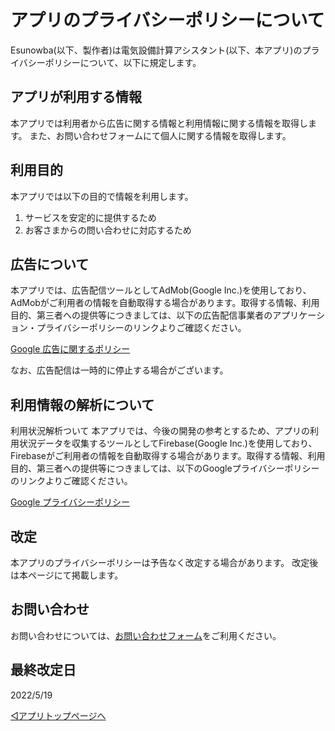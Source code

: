 # アプリのプライバシーポリシーについて

Esunowba(以下、製作者)は電気設備計算アシスタント(以下、本アプリ)のプライバシーポリシーについて、以下に規定します。


## アプリが利用する情報

本アプリでは利用者から広告に関する情報と利用情報に関する情報を取得します。
また、お問い合わせフォームにて個人に関する情報を取得します。




## 利用目的

本アプリでは以下の目的で情報を利用します。

1. サービスを安定的に提供するため
2. お客さまからの問い合わせに対応するため



## 広告について

本アプリでは、広告配信ツールとしてAdMob(Google Inc.)を使用しており、AdMobがご利用者の情報を自動取得する場合があります。取得する情報、利用目的、第三者への提供等につきましては、以下の広告配信事業者のアプリケーション・プライバシーポリシーのリンクよりご確認ください。

[Google 広告に関するポリシー](https://policies.google.com/technologies/ads?hl=ja)

なお、広告配信は一時的に停止する場合がございます。



## 利用情報の解析について

利用状況解析ついて 本アプリでは、今後の開発の参考とするため、アプリの利用状況データを収集するツールとしてFirebase(Google Inc.)を使用しており、Firebaseがご利用者の情報を自動取得する場合があります。取得する情報、利用目的、第三者への提供等につきましては、以下のGoogleプライバシーポリシーのリンクよりご確認ください。

[Google プライバシーポリシー](https://policies.google.com/privacy?hl=ja)



## 改定

本アプリのプライバシーポリシーは予告なく改定する場合があります。
改定後は本ページにて掲載します。


## お問い合わせ

お問い合わせについては、[お問い合わせフォーム](https://docs.google.com/forms/d/e/1FAIpQLSfFgQZrUVegpgJFivZyWYjZsMdrVXWlx6hfjpm6ihdDkKKuGA/viewform?usp=sf_link)をご利用ください。


## 最終改定日
2022/5/19


[◁アプリトップページへ](./home.md)
